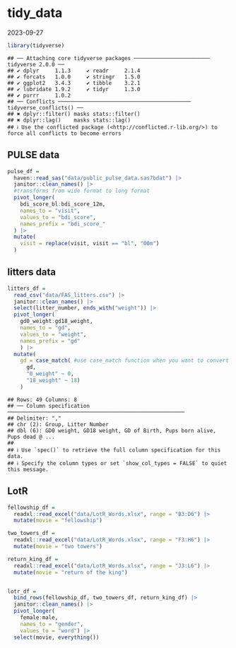 tidy_data
================
2023-09-27

``` r
library(tidyverse)
```

    ## ── Attaching core tidyverse packages ──────────────────────── tidyverse 2.0.0 ──
    ## ✔ dplyr     1.1.3     ✔ readr     2.1.4
    ## ✔ forcats   1.0.0     ✔ stringr   1.5.0
    ## ✔ ggplot2   3.4.3     ✔ tibble    3.2.1
    ## ✔ lubridate 1.9.2     ✔ tidyr     1.3.0
    ## ✔ purrr     1.0.2     
    ## ── Conflicts ────────────────────────────────────────── tidyverse_conflicts() ──
    ## ✖ dplyr::filter() masks stats::filter()
    ## ✖ dplyr::lag()    masks stats::lag()
    ## ℹ Use the conflicted package (<http://conflicted.r-lib.org/>) to force all conflicts to become errors

## PULSE data

``` r
pulse_df = 
  haven::read_sas("data/public_pulse_data.sas7bdat") |> 
  janitor::clean_names() |> 
  #transforms from wide format to long format
  pivot_longer(
    bdi_score_bl:bdi_score_12m,
    names_to = "visit",
    values_to = "bdi_score",
    names_prefix = "bdi_score_"
  ) |> 
  mutate(
    visit = replace(visit, visit == "bl", "00m")
  )
```

## litters data

``` r
litters_df = 
  read_csv("data/FAS_litters.csv") |> 
  janitor::clean_names() |> 
  select(litter_number, ends_with("weight")) |> 
  pivot_longer(
    gd0_weight:gd18_weight,
    names_to = "gd",
    values_to = "weight",
    names_prefix = "gd"
    ) |> 
  mutate(
    gd = case_match( #use case_match function when you want to convert 2 more values at once
      gd,
      "0_weight" ~ 0,
      "18_weight" ~ 18)
    )
```

    ## Rows: 49 Columns: 8
    ## ── Column specification ────────────────────────────────────────────────────────
    ## Delimiter: ","
    ## chr (2): Group, Litter Number
    ## dbl (6): GD0 weight, GD18 weight, GD of Birth, Pups born alive, Pups dead @ ...
    ## 
    ## ℹ Use `spec()` to retrieve the full column specification for this data.
    ## ℹ Specify the column types or set `show_col_types = FALSE` to quiet this message.

## LotR

``` r
fellowship_df = 
  readxl::read_excel("data/LotR_Words.xlsx", range = "B3:D6") |> 
  mutate(movie = "fellowship")

two_towers_df = 
  readxl::read_excel("data/LotR_Words.xlsx", range = "F3:H6") |> 
  mutate(movie = "two towers")

return_king_df = 
  readxl::read_excel("data/LotR_Words.xlsx", range = "J3:L6") |> 
  mutate(movie = "return of the king")


lotr_df = 
  bind_rows(fellowship_df, two_towers_df, return_king_df) |> 
  janitor::clean_names() |> 
  pivot_longer(
    female:male,
    names_to = "gender",
    values_to = "word") |> 
  select(movie, everything())
```
